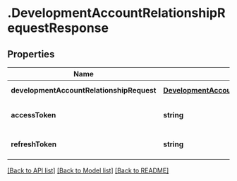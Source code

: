# .DevelopmentAccountRelationshipRequestResponse

## Properties

Name | Type | Description | Notes
------------ | ------------- | ------------- | -------------
**developmentAccountRelationshipRequest** | [**DevelopmentAccountRelationshipRequestData**](DevelopmentAccountRelationshipRequestData.md) |  | [default to undefined]
**accessToken** | **string** |  | [optional] [default to undefined]
**refreshToken** | **string** |  | [optional] [default to undefined]


[[Back to API list]](../README.md#documentation-for-api-endpoints) [[Back to Model list]](../README.md#documentation-for-models) [[Back to README]](../README.md)
